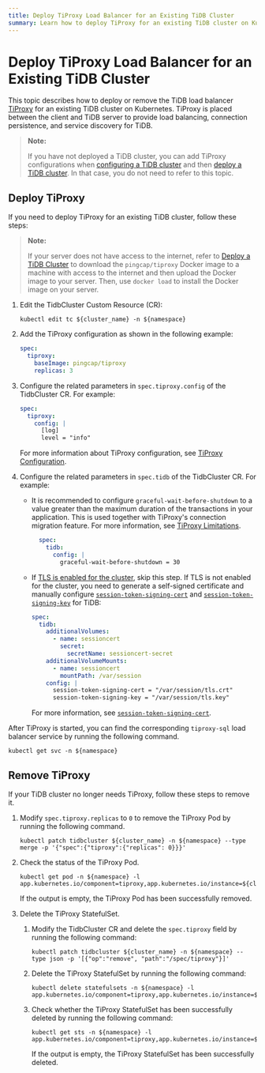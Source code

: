 ```yaml
---
title: Deploy TiProxy Load Balancer for an Existing TiDB Cluster
summary: Learn how to deploy TiProxy for an existing TiDB cluster on Kubernetes.
---
```


# Deploy TiProxy Load Balancer for an Existing TiDB Cluster

This topic describes how to deploy or remove the TiDB load balancer [TiProxy](https://docs.pingcap.com/tidb/v7.6/tiproxy-overview) for an existing TiDB cluster on Kubernetes. TiProxy is placed between the client and TiDB server to provide load balancing, connection persistence, and service discovery for TiDB.

> **Note:**
>
> If you have not deployed a TiDB cluster, you can add TiProxy configurations when [configuring a TiDB cluster](configure-a-tidb-cluster.md) and then [deploy a TiDB cluster](deploy-on-general-kubernetes.md). In that case, you do not need to refer to this topic.

## Deploy TiProxy

If you need to deploy TiProxy for an existing TiDB cluster, follow these steps:

> **Note:**
>
> If your server does not have access to the internet, refer to [Deploy a TiDB Cluster](deploy-on-general-kubernetes.md#deploy-the-tidb-cluster) to download the `pingcap/tiproxy` Docker image to a machine with access to the internet and then upload the Docker image to your server. Then, use `docker load` to install the Docker image on your server.

1. Edit the TidbCluster Custom Resource (CR):

    ``` shell
    kubectl edit tc ${cluster_name} -n ${namespace}
    ```

2. Add the TiProxy configuration as shown in the following example:

    ```yaml
    spec:
      tiproxy:
        baseImage: pingcap/tiproxy
        replicas: 3
    ```

3. Configure the related parameters in `spec.tiproxy.config` of the TidbCluster CR. For example:

    ```yaml
    spec:
      tiproxy:
        config: |
          [log]
          level = "info"
    ```

    For more information about TiProxy configuration, see [TiProxy Configuration](https://docs.pingcap.com/tidb/v7.6/tiproxy-configuration).

4. Configure the related parameters in `spec.tidb` of the TidbCluster CR. For example:

    + It is recommended to configure `graceful-wait-before-shutdown` to a value greater than the maximum duration of the transactions in your application. This is used together with TiProxy's connection migration feature. For more information, see [TiProxy Limitations](https://docs.pingcap.com/tidb/v7.6/tiproxy-overview#limitations).

        ```yaml
          spec:
            tidb:
              config: |
                graceful-wait-before-shutdown = 30
       ```

    + If [TLS is enabled for the cluster](enable-tls-between-components.md), skip this step. If TLS is not enabled for the cluster, you need to generate a self-signed certificate and manually configure [`session-token-signing-cert`](https://docs.pingcap.com/tidb/stable/tidb-configuration-file#session-token-signing-cert-new-in-v640) and [`session-token-signing-key`](https://docs.pingcap.com/tidb/stable/tidb-configuration-file#session-token-signing-key-new-in-v640) for TiDB:

        ```yaml
        spec:
          tidb:
            additionalVolumes:
              - name: sessioncert
                secret:
                  secretName: sessioncert-secret
            additionalVolumeMounts:
              - name: sessioncert
                mountPath: /var/session
            config: |
              session-token-signing-cert = "/var/session/tls.crt"
              session-token-signing-key = "/var/session/tls.key"
        ```

        For more information, see [`session-token-signing-cert`](https://docs.pingcap.com/tidb/stable/tidb-configuration-file#session-token-signing-cert-new-in-v640).

After TiProxy is started, you can find the corresponding `tiproxy-sql` load balancer service by running the following command.

``` shell
kubectl get svc -n ${namespace}
```

## Remove TiProxy

If your TiDB cluster no longer needs TiProxy, follow these steps to remove it.

1. Modify `spec.tiproxy.replicas` to `0` to remove the TiProxy Pod by running the following command.

    ```shell
    kubectl patch tidbcluster ${cluster_name} -n ${namespace} --type merge -p '{"spec":{"tiproxy":{"replicas": 0}}}'
    ```

2. Check the status of the TiProxy Pod.

    ```shell
    kubectl get pod -n ${namespace} -l app.kubernetes.io/component=tiproxy,app.kubernetes.io/instance=${cluster_name}
    ```

    If the output is empty, the TiProxy Pod has been successfully removed.

3. Delete the TiProxy StatefulSet.

    1. Modify the TidbCluster CR and delete the `spec.tiproxy` field by running the following command:

        ```shell
        kubectl patch tidbcluster ${cluster_name} -n ${namespace} --type json -p '[{"op":"remove", "path":"/spec/tiproxy"}]'
        ```

    2. Delete the TiProxy StatefulSet by running the following command:

        ```shell
        kubectl delete statefulsets -n ${namespace} -l app.kubernetes.io/component=tiproxy,app.kubernetes.io/instance=${cluster_name}
        ```

    3. Check whether the TiProxy StatefulSet has been successfully deleted by running the following command:

        ```shell
        kubectl get sts -n ${namespace} -l app.kubernetes.io/component=tiproxy,app.kubernetes.io/instance=${cluster_name}
        ```

        If the output is empty, the TiProxy StatefulSet has been successfully deleted.
